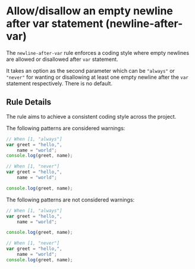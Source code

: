# Allow/disallow an empty newline after var statement (newline-after-var)

The `newline-after-var` rule enforces a coding style where empty newlines are allowed or disallowed after `var` statement.

It takes an option as the second parameter which can be `"always"` or `"never"` for wanting or disallowing at least one empty newline after the `var` statement respectively. There is no default.

## Rule Details

The rule aims to achieve a consistent coding style across the project.

The following patterns are considered warnings:

```js
// When [1, "always"]
var greet = "hello,",
    name = "world";
console.log(greet, name);

// When [1, "never"]
var greet = "hello,",
    name = "world";

console.log(greet, name);
```

The following patterns are not considered warnings:

```js
// When [1, "always"]
var greet = "hello,",
    name = "world";

console.log(greet, name);

// When [1, "never"]
var greet = "hello,",
    name = "world";
console.log(greet, name);
```
